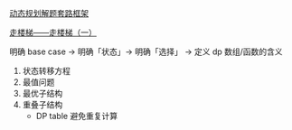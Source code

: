 [动态规划解题套路框架](https://labuladong.github.io/algo/di-er-zhan-a01c6/dong-tai-g-a223e/dong-tai-g-1e688/)

[走楼梯——走楼梯（一）](https://www.jianshu.com/p/8cde87492b3a)

明确 base case -> 明确「状态」-> 明确「选择」 -> 定义 dp 数组/函数的含义

1. 状态转移方程
2. 最值问题
3. 最优子结构
4. 重叠子结构
    - DP table 避免重复计算